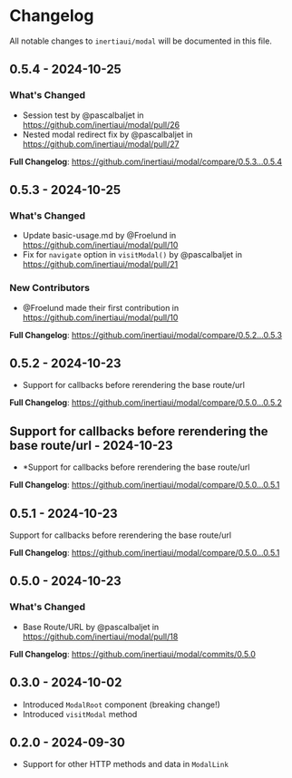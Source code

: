 # Changelog

All notable changes to `inertiaui/modal` will be documented in this file.

## 0.5.4 - 2024-10-25

### What's Changed

* Session test by @pascalbaljet in https://github.com/inertiaui/modal/pull/26
* Nested modal redirect fix by @pascalbaljet in https://github.com/inertiaui/modal/pull/27

**Full Changelog**: https://github.com/inertiaui/modal/compare/0.5.3...0.5.4

## 0.5.3 - 2024-10-25

### What's Changed

* Update basic-usage.md by @Froelund in https://github.com/inertiaui/modal/pull/10
* Fix for `navigate` option in `visitModal()` by @pascalbaljet in https://github.com/inertiaui/modal/pull/21

### New Contributors

* @Froelund made their first contribution in https://github.com/inertiaui/modal/pull/10

**Full Changelog**: https://github.com/inertiaui/modal/compare/0.5.2...0.5.3

## 0.5.2 - 2024-10-23

* Support for callbacks before rerendering the base route/url

**Full Changelog**: https://github.com/inertiaui/modal/compare/0.5.0...0.5.2

## Support for callbacks before rerendering the base route/url - 2024-10-23

* *Support for callbacks before rerendering the base route/url

**Full Changelog**: https://github.com/inertiaui/modal/compare/0.5.0...0.5.1

## 0.5.1 - 2024-10-23

Support for callbacks before rerendering the base route/url

**Full Changelog**: https://github.com/inertiaui/modal/compare/0.5.0...0.5.1

## 0.5.0 - 2024-10-23

### What's Changed

* Base Route/URL by @pascalbaljet in https://github.com/inertiaui/modal/pull/18

**Full Changelog**: https://github.com/inertiaui/modal/commits/0.5.0

## 0.3.0 - 2024-10-02

* Introduced `ModalRoot` component (breaking change!)
* Introduced `visitModal` method

## 0.2.0 - 2024-09-30

* Support for other HTTP methods and data in `ModalLink`
